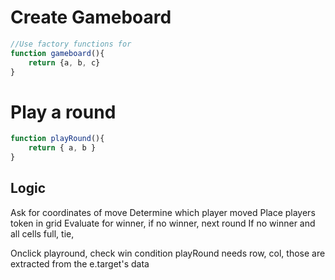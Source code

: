 # Create Gameboard
```js
//Use factory functions for
function gameboard(){
    return {a, b, c}
}
```

# Play a round
```js
function playRound(){
    return { a, b }
}
```

## Logic
Ask for coordinates of move
Determine which player moved
Place players token in grid
Evaluate for winner, if no winner, next round
If no winner and all cells full, tie,

Onclick playround, check win condition
playRound needs row, col, those are extracted from the e.target's data
